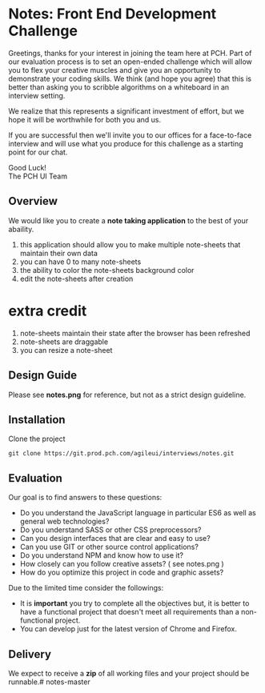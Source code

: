 Notes: Front End Development Challenge
========================================

Greetings, thanks for your interest in joining the team here at PCH. Part of our
evaluation process is to set an open-ended challenge which will allow you to
flex your creative muscles and give you an opportunity to demonstrate your
coding skills. We think (and hope you agree) that this is better than asking
you to scribble algorithms on a whiteboard in an interview setting.

We realize that this represents a significant investment of effort, but we
hope it will be worthwhile for both you and us.

If you are successful then we'll invite you to our offices for a face-to-face
interview and will use what you produce for this challenge as a starting
point for our chat.

Good Luck!  
The PCH UI Team


Overview
--------

We would like you to create a **note taking application** to the best of your abaility.
1. this application should allow you to make multiple note-sheets that maintain their own data
2. you can have 0 to many note-sheets
3. the ability to color the note-sheets background color
4. edit the note-sheets after creation

# extra credit
1. note-sheets maintain their state after the browser has been refreshed
2. note-sheets are draggable
3. you can resize a note-sheet


Design Guide
------------

Please see **notes.png** for reference, but not as a strict design guideline.


Installation
------------

Clone the project

```
git clone https://git.prod.pch.com/agileui/interviews/notes.git
```


Evaluation
----------

Our goal is to find answers to these questions:

* Do you understand the JavaScript language in particular ES6 as well as general web technologies?
* Do you understand SASS or other CSS preprocessors?
* Can you design interfaces that are clear and easy to use?
* Can you use GIT or other source control applications?
* Do you understand NPM and know how to use it?
* How closely can you follow creative assets? ( see notes.png )
* How do you optimize this project in code and graphic assets?


Due to the limited time consider the followings:

* It is **important** you try to complete all the objectives but, it is better to have a functional project that doesn't meet all requirements than a non-functional project.
* You can develop just for the latest version of Chrome and Firefox.


Delivery
--------

We expect to receive a **zip** of all working files and your project should be runnable.# notes-master
